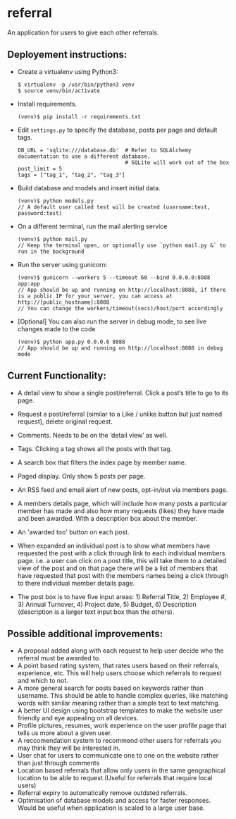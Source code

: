 # referral
An application for users to give each other referrals.

## Deployement instructions:
- Create a virtualenv using Python3:
  ```
  $ virtualenv -p /usr/bin/python3 venv
  $ source venv/bin/activate
  ```
- Install requirements.
  ```
  (venv)$ pip install -r requirements.txt
  ```
- Edit `settings.py` to specify the database, posts per page and default tags.
  ```pytohn
  DB_URL = 'sqlite:///database.db'  # Refer to SQLAlchemy documentation to use a different database.
                                    # SQLite will work out of the box
  post_limit = 5
  tags = ["tag_1", "tag_2", "tag_3"]
  ```
- Build database and models and insert initial data.
  ```
  (venv)$ python models.py
  // A default user called test will be created (username:test, password:test)
  ```

- On a different terminal, run the mail alerting service
  ```
  (venv)$ python mail.py
  // Keep the terminal open, or optionally use `python mail.py &` to run in the background
  ```

- Run the server using gunicorn:
  ```
  (venv)$ gunicorn --workers 5 --timeout 60 --bind 0.0.0.0:8088 app:app
  // App should be up and running on http://localhost:8088, if there is a public IP for your server, you can access at http://[public_hostname]:8088
  // You can change the workers/timeout(secs)/host/port accordingly
  ```

- [Optional] You can also run the server in debug mode, to see live changes made to the code
  ```
  (venv)$ python app.py 0.0.0.0 8088
  // App should be up and running on http://localhost:8088 in debug mode
  ```

## Current Functionality:
- A detail view to show a single post/referral. Click a post’s title to go to its page.

- Request a post/referral (similar to a Like / unlike button but just named request), delete original request.

- Comments. Needs to be on the ‘detail view’ as well.

- Tags. Clicking a tag shows all the posts with that tag.

- A search box that filters the index page by member name.

- Paged display. Only show 5 posts per page.

- An RSS feed and email alert of new posts, opt-in/out via members page.

- A members details page, which will include how many posts a particular member has made and also how many requests (likes) they have made and been awarded. With a description box about the member.

- An 'awarded too' button on each post.

- When expanded an individual post is to show what members have requested the post with a click through link to each individual members page. i.e. a user can click on a post title, this will take them to a detailed view of the post and on that page there will be a list of members that have requested that post with the members names being a click through to there individual member details page.

- The post box is to have five input areas: 1) Referral Title, 2) Employee #, 3) Annual Turnover, 4) Project date, 5) Budget, 6) Description (description is a larger text input box than the others).

## Possible additional improvements:
- A proposal added along with each request to help user decide who the referral must be awarded to.
- A point based rating system, that rates users based on their referrals, experience, etc. This will help users choose which referrals to request and which to not.
- A more general search for posts based on keywords rather than username. This should be able to handle complex queries, like matching words with similar meaning rather than a simple text to text matching.
- A better UI design using bootstrap templates to make the website user friendly and eye appealing on all devices.
- Profile pictures, resumes, work experience on the user profile page that tells us more about a given user.
- A reccomendation system to recommend other users for referrals you may think they will be interested in.
- User chat for users to communicate one to one on the website rather than just through comments
- Location based referrals that allow only users in the same geographical location to be able to request.(Useful for referrals that require local users)
- Referral expiry to automatically remove outdated referrals.
- Optimisation of database models and access for faster responses. Would be useful when application is scaled to a large user base. 
